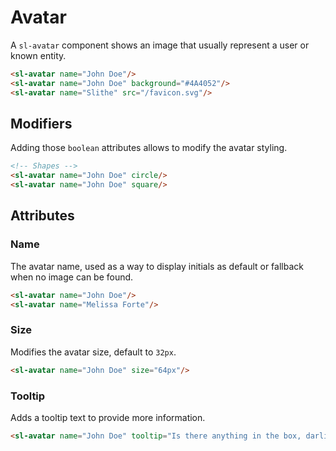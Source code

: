 <script setup>
	import Preview from '../../components/preview.vue';
</script>

# Avatar

A `sl-avatar` component shows an image that usually represent a user or known entity.

<Preview>
  <sl-avatar name="John Doe"/>
  <sl-avatar name="John Doe" background="#4A4052"/>
  <sl-avatar name="Slithe" src="/favicon.svg"/>
</Preview>

``` html
<sl-avatar name="John Doe"/>
<sl-avatar name="John Doe" background="#4A4052"/>
<sl-avatar name="Slithe" src="/favicon.svg"/>
```

## Modifiers

Adding those `boolean` attributes allows to modify the avatar styling.

<Preview title="Shapes">
  <sl-avatar name="John Doe"/>
  <sl-avatar name="John Doe" square/>
</Preview>

``` html
<!-- Shapes -->
<sl-avatar name="John Doe" circle/>
<sl-avatar name="John Doe" square/>
```

## Attributes

### Name

The avatar name, used as a way to display initials as default or fallback when no image can be found.

<Preview>
  <sl-avatar name="John Doe"/>
  <sl-avatar name="Melissa Forte"/>
</Preview>

``` html
<sl-avatar name="John Doe"/>
<sl-avatar name="Melissa Forte"/>
```

### Size

Modifies the avatar size, default to `32px`.

<Preview>
  <sl-avatar name="John Doe" size="64px"/>
</Preview>

``` html
<sl-avatar name="John Doe" size="64px"/>
```

### Tooltip

Adds a tooltip text to provide more information.

<Preview>
  <sl-avatar name="John Doe" tooltip="Is there anything in the box, darling?"/>
</Preview>

``` html
<sl-avatar name="John Doe" tooltip="Is there anything in the box, darling?"/>
```
